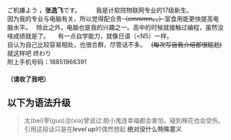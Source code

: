 ご机嫌よう ，**张逸飞**です。         
我是计软院物联网专业的17级新生。  
因为我的专业与电脑有关，所以觉得配合贵~~（emmmm。。）~~室食用能更快提高电脑水平。   
除此之外，电脑也是我的兴趣之一。高中的时候就接触过编程，虽然没啥成绩就是了。                                
有一点自学能力，就像日语（<N5）一样。   
自认为自己比较容易相处，也很合群，尽管话不多。   
~~(每次写自我介绍都很尴尬)~~
就这样吧 
终わり                                
附上手机号码：18851966391
#### （请收了我吧）

## **以下为语法升级**
>太(bei)宰(guo)治(xia)曾说过:胆小鬼连幸福都会害怕，碰到棉花也会受伤。
引用这段话只是在***level up***时偶然想起
**绝对没什么特殊意义**




